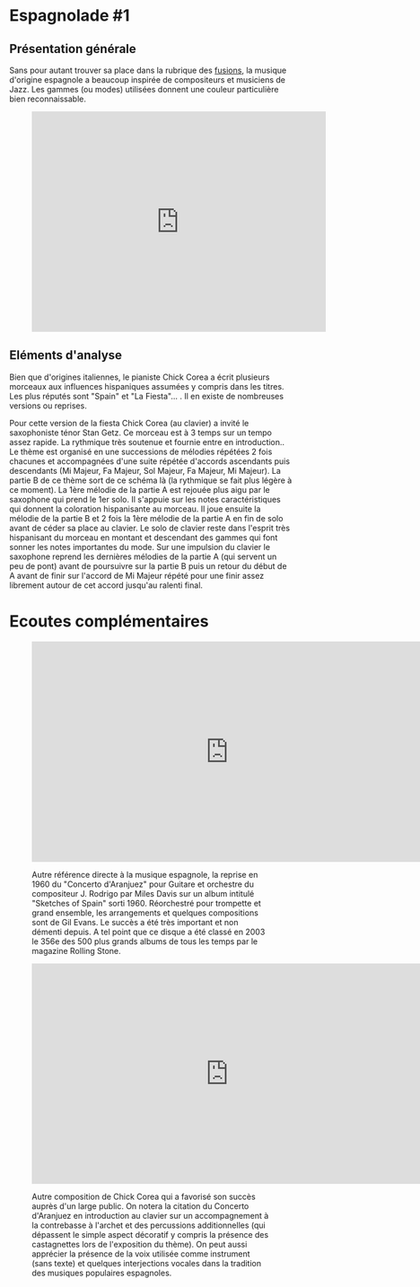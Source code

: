 # Espagnolade #1

## Présentation générale

Sans pour autant trouver sa place dans la rubrique des [fusions](/fusions/b0-fusions.md#Présentation-Générale), la musique d'origine espagnole a beaucoup inspirée de compositeurs et musiciens de Jazz. Les gammes (ou modes) utilisées donnent une couleur particulière bien reconnaissable. 

<figure class="app-frame coeurs text-align-center" data-title="La fiesta - Chick Corea invité Satn Getz">
<iframe width="524" height="393" src="https://www.youtube.com/embed/cFuPGlCVhL0" title="Stan Getz -  La Fiesta" frameborder="0" allow="accelerometer; autoplay; clipboard-write; encrypted-media; gyroscope; picture-in-picture; web-share" allowfullscreen></iframe>
 <!-- <video <src="assets/images/Stan.Getz-La.Fiesta_360p.mp4" controls>-->
</figure>

## Eléments d'analyse
Bien que d'origines italiennes, le pianiste Chick Corea a écrit plusieurs morceaux aux influences hispaniques assumées y compris dans les titres. Les plus réputés sont "Spain" et "La Fiesta"... . Il en existe de nombreuses versions ou reprises.

Pour cette version de la fiesta Chick Corea (au clavier) a invité le saxophoniste ténor Stan Getz. Ce morceau est à 3 temps sur un tempo assez rapide. La rythmique très soutenue et fournie entre en introduction.. Le thème est organisé en une successions de mélodies répétées 2 fois chacunes et accompagnées d'une suite répétée d'accords ascendants puis descendants (Mi Majeur, Fa Majeur, Sol Majeur, Fa Majeur, Mi Majeur). La partie B de ce thème sort de ce schéma là (la rythmique se fait plus légère à ce moment). La 1ère mélodie de la partie A est rejouée plus aigu par le saxophone qui prend le 1er solo. Il s'appuie sur les notes caractéristiques qui donnent la coloration hispanisante au morceau.
Il joue ensuite la mélodie de la partie B et 2 fois la 1ère mélodie de la partie A en fin de solo avant de céder sa place au clavier. Le solo de clavier reste dans l'esprit très hispanisant du morceau en montant et descendant des gammes qui font sonner les notes importantes du mode. Sur une impulsion du clavier le saxophone reprend les dernières mélodies de la partie A (qui servent un peu de pont) avant de poursuivre sur la partie B puis un retour du début de A avant de finir sur l'accord de Mi Majeur répété pour une finir assez librement autour de cet accord jusqu'au ralenti final. 



# Ecoutes complémentaires
<div class="encarts">
<figure class="app-frame encart text-align-center coeurs" data-title="Concierto de Aranjuez - Miles Davis">
<iframe width="699" height="393" src="https://www.youtube.com/embed/H0_VNSia-J4" title="Miles Davis - Concierto De Aranjuez : Adagio" frameborder="0" allow="accelerometer; autoplay; clipboard-write; encrypted-media; gyroscope; picture-in-picture; web-share" allowfullscreen></iframe>
  <!-- <video controls src="assets/images/Miles.Davis-Concierto.De.Aranjuez-Adagio_v720P.mp4"></video>-->
  <p>
   Autre référence directe à la musique espagnole, la reprise en 1960 du "Concerto d'Aranjuez" pour Guitare et orchestre du compositeur J. Rodrigo par Miles Davis sur un album intitulé "Sketches of Spain" sorti 1960. Réorchestré pour trompette et grand ensemble, les arrangements et quelques compositions sont de Gil Evans. Le succès a été très important et non démenti depuis. A tel point que ce disque a été classé en 2003 le 356e des 500 plus grands albums de tous les temps par le magazine Rolling Stone. 
  </p>
</figure>
<figure class="app-frame encart text-align-center coeurs" data-title="Spain - Chick Corea">
<iframe width="699" height="393" src="https://www.youtube.com/embed/sEhQTjgoTdU" title="Spain" frameborder="0" allow="accelerometer; autoplay; clipboard-write; encrypted-media; gyroscope; picture-in-picture; web-share" allowfullscreen></iframe>
 <!-- <video controls src="assets/images/Spain-Chick.Corea_360p.mp4"></video>-->
  <p>
 Autre composition de Chick Corea qui a favorisé son succès auprès d'un large public. On notera la citation du Concerto d'Aranjuez en introduction au clavier sur un accompagnement à la contrebasse à l'archet et des percussions additionnelles (qui dépassent le simple aspect décoratif y compris la présence des castagnettes lors de l'exposition du thème). On peut aussi apprécier la présence de la voix utilisée comme instrument (sans texte) et quelques interjections vocales dans la tradition des musiques populaires espagnoles.
  </p>
</figure>
</div>